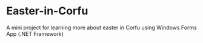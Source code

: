 # Easter-in-Corfu
A mini project for learning more about easter in Corfu using Windows Forms App (.NET Framework)
